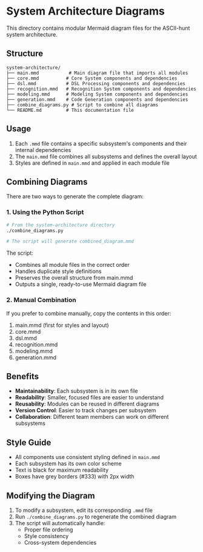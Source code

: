 # System Architecture Diagrams

This directory contains modular Mermaid diagram files for the ASCII-hunt system architecture.

## Structure

```
system-architecture/
├── main.mmd           # Main diagram file that imports all modules
├── core.mmd          # Core System components and dependencies
├── dsl.mmd           # DSL Processing components and dependencies
├── recognition.mmd   # Recognition System components and dependencies
├── modeling.mmd      # Modeling System components and dependencies
├── generation.mmd    # Code Generation components and dependencies
├── combine_diagrams.py # Script to combine all diagrams
└── README.md         # This documentation file
```

## Usage

1. Each `.mmd` file contains a specific subsystem's components and their internal dependencies
2. The `main.mmd` file combines all subsystems and defines the overall layout
3. Styles are defined in `main.mmd` and applied in each module file

## Combining Diagrams

There are two ways to generate the complete diagram:

### 1. Using the Python Script

```bash
# From the system-architecture directory
./combine_diagrams.py

# The script will generate combined_diagram.mmd
```

The script:

- Combines all module files in the correct order
- Handles duplicate style definitions
- Preserves the overall structure from main.mmd
- Outputs a single, ready-to-use Mermaid diagram file

### 2. Manual Combination

If you prefer to combine manually, copy the contents in this order:

1. main.mmd (first for styles and layout)
2. core.mmd
3. dsl.mmd
4. recognition.mmd
5. modeling.mmd
6. generation.mmd

## Benefits

- **Maintainability**: Each subsystem is in its own file
- **Readability**: Smaller, focused files are easier to understand
- **Reusability**: Modules can be reused in different diagrams
- **Version Control**: Easier to track changes per subsystem
- **Collaboration**: Different team members can work on different subsystems

## Style Guide

- All components use consistent styling defined in `main.mmd`
- Each subsystem has its own color scheme
- Text is black for maximum readability
- Boxes have grey borders (#333) with 2px width

## Modifying the Diagram

1. To modify a subsystem, edit its corresponding `.mmd` file
2. Run `./combine_diagrams.py` to regenerate the combined diagram
3. The script will automatically handle:
   - Proper file ordering
   - Style consistency
   - Cross-system dependencies

